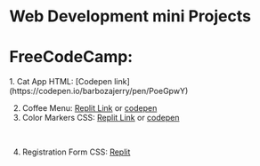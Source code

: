 # Web Development mini Projects
<h1>FreeCodeCamp:</h1>
1. Cat App HTML: [Codepen link](https://codepen.io/barbozajerry/pen/PoeGpwY)


2. Coffee Menu: [Replit Link](https://Coffee-Menu.jerrybarboza.repl.co) or [codepen](https://codepen.io/artisticjerry/pen/qBYrzjE)<br>
3. Color Markers CSS: [Replit Link](https://Color-Markers-CSS.jerrybarboza.repl.co) or [codepen](https://codepen.io/artisticjerry/pen/VwxpGmr)
<br>
 
 4. Registration Form CSS: [Replit](https://Registration-Form.jerrybarboza.repl.co)<br>

